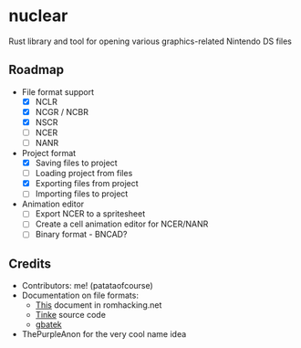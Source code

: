 # nuclear
Rust library and tool for opening various graphics-related Nintendo DS files


## Roadmap
- File format support
    - [x] NCLR
    - [x] NCGR / NCBR
    - [x] NSCR
    - [ ] NCER
    - [ ] NANR
- Project format
    - [x] Saving files to project
    - [ ] Loading project from files
    - [x] Exporting files from project
    - [ ] Importing files to project
- Animation editor
    - [ ] Export NCER to a spritesheet
    - [ ] Create a cell animation editor for NCER/NANR
    - [ ] Binary format - BNCAD?

## Credits
* Contributors: me! (patataofcourse)
* Documentation on file formats:
    - [This](https://www.romhacking.net/documents/%5b469%5dnds_formats.htm) document in romhacking.net
    - [Tinke](https://www.github.com/pleonex/tinke) source code
    - [gbatek](https://problemkaputt.de/gbatek.htm)
* ThePurpleAnon for the very cool name idea